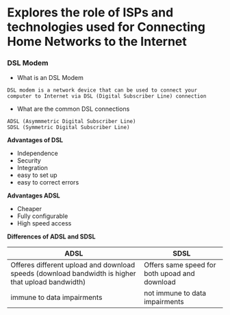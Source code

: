 
# Explores the role of ISPs and technologies used for Connecting Home Networks to the Internet

### DSL Modem

- What is an DSL Modem
```
DSL modem is a network device that can be used to connect your computer to Internet via DSL (Digital Subscriber Line) connection
```

- What are the common DSL connections
```
ADSL (Asymmmetric Digital Subscriber Line)
SDSL (Symmetric Digital Subscriber Line)
```

**Advantages of DSL**

- Independence
- Security
- Integration
- easy to set up
- easy to correct errors

**Advantages ADSL**

- Cheaper
- Fully configurable
- High speed access

**Differences of ADSL and SDSL**

| ADSL                                                                                              | SDSL                                          |
| ------------------------------------------------------------------------------------------------- | --------------------------------------------- |
| Offeres different upload and download speeds (download bandwidth is higher that upload bandwidth) | Offers same speed for both upoad and download |
| immune to data impairments                                                                        | not immune to data impairments                |


